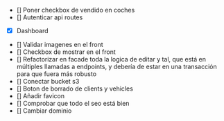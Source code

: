 - [] Poner checkbox de vendido en coches
- [] Autenticar api routes
- [x] Dashboard
- [] Validar imagenes en el front
- [] Checkbox de mostrar en el front
- [] Refactorizar en facade toda la logica de editar y tal, que está en múltiples llamadas a endpoints, y debería de estar en una transacción para que fuera más robusto
- [] Conectar bucket s3
- [] Boton de borrado de clients y vehicles
- [] Añadir favicon
- [] Comprobar que todo el seo está bien
- [] Cambiar dominio